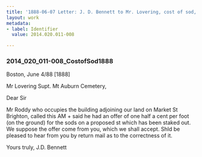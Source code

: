 ```yaml
---
title: '1888-06-07 Letter: J. D. Bennett to Mr. Lovering, cost of sod, 2014.020.011-008'
layout: work
metadata:
- label: Identifier
  value: 2014.020.011-008

---
```

<div class="pages">
<div id="page-1484785">
<h3><a name="page-1484785">2014_020_011-008_CostofSod1888</a></h3>
<div class="page-content">
<p>Boston, June 4/88 [1888]</p>
<p>Mr Lovering<span class='line-break'> </span>Supt. Mt Auburn Cemetery,</p>
<p>Dear Sir</p>
<p>Mr Roddy who occupies the building adjoining our land on Market St Brighton, called this AM + said he had an offer of one half a cent per foot (on the ground) for the sods on a proposed st which has been staked out. We suppose the offer come from you, which we shall accept. Shld be pleased to hear from you by return mail as to the correctness of it.</p>
<p>Yours truly,<span class='line-break'> </span>J.D. Bennett</p>
</div>
</div>
<br />
</div>
